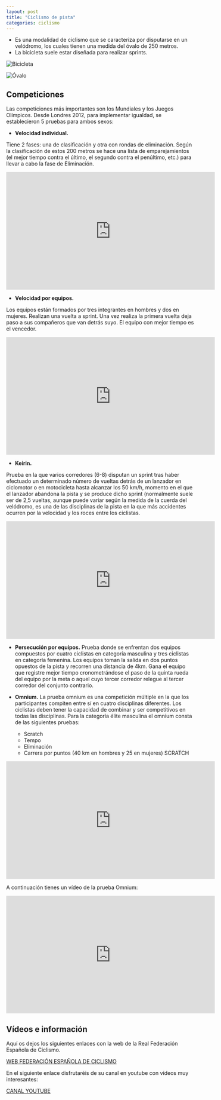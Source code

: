 ```yaml
---
layout: post
title: "Ciclismo de pista"
categories: ciclismo
---
```


* Es una modalidad de ciclismo que se caracteriza por disputarse en un velódromo, los cuales tienen una medida del óvalo de 250 metros.
* La bicicleta suele estar diseñada para realizar sprints.

![Bicicleta](../images_text/ciclismo_pista_bici.jpg)

![Óvalo](../images_text/ciclismo_pista_ovalo.jpg)

## Competiciones

Las competiciones más importantes son los Mundiales y los Juegos Olímpicos. Desde Londres 2012, para implementar igualdad, se establecieron 5 pruebas para ambos sexos:

* **Velocidad individual.**

Tiene 2 fases: una de clasificación y otra con rondas de eliminación. Según la clasificación de estos 200 metros se hace una lista de emparejamientos (el mejor tiempo contra el último, el segundo contra el penúltimo, etc.) para llevar a cabo la fase de Eliminación.

<iframe width="560" height="315" src="https://www.youtube.com/embed/Yq79izi38RM" title="YouTube video player" frameborder="0" allow="accelerometer; autoplay; clipboard-write; encrypted-media; gyroscope; picture-in-picture" allowfullscreen></iframe>


* **Velocidad por equipos.**

Los equipos están formados por tres integrantes en hombres y dos en mujeres.
Realizan una vuelta a sprint. Una vez realiza la primera vuelta deja paso a sus compañeros que van detrás suyo. El equipo con mejor tiempo es el vencedor.

<iframe width="560" height="315" src="https://www.youtube.com/embed/GdMFHAGR1fU" title="YouTube video player" frameborder="0" allow="accelerometer; autoplay; clipboard-write; encrypted-media; gyroscope; picture-in-picture" allowfullscreen></iframe>



* **Keirin.**

Prueba en la que varios corredores (6-8) disputan un sprint tras haber efectuado un determinado número de vueltas detrás de un lanzador en ciclomotor o en motocicleta hasta alcanzar los 50 km/h, momento en el que el lanzador abandona la pista y se produce dicho sprint (normalmente suele ser de 2,5 vueltas, aunque puede variar según la medida de la cuerda del velódromo, es una de las disciplinas de la pista en la que más accidentes ocurren por la velocidad y los roces entre los ciclistas.

<iframe width="560" height="315" src="https://www.youtube.com/embed/mBOTBlv3lsM" title="YouTube video player" frameborder="0" allow="accelerometer; autoplay; clipboard-write; encrypted-media; gyroscope; picture-in-picture" allowfullscreen></iframe>



* **Persecución por equipos.**
Prueba donde se enfrentan dos equipos compuestos por cuatro ciclistas en categoría masculina y tres ciclistas en categoría femenina. Los equipos toman la salida en dos puntos opuestos de la pista y recorren una distancia de 4km. Gana el equipo que registre mejor tiempo cronometrándose el paso de la quinta rueda del equipo por la meta o aquel cuyo tercer corredor relegue al tercer corredor del conjunto contrario.


* **Omnium.**
La prueba omnium es una competición múltiple en la que los participantes compiten entre sí en cuatro disciplinas diferentes. Los ciclistas deben tener la capacidad de combinar y ser competitivos en todas las disciplinas.
Para la categoría élite masculina el omnium consta de las siguientes pruebas:
  * Scratch
  * Tempo
  * Eliminación
  * Carrera por puntos (40 km en hombres y 25 en mujeres)
SCRATCH

<iframe width="560" height="315" src="https://www.youtube.com/embed/dSoE-526VPI" title="YouTube video player" frameborder="0" allow="accelerometer; autoplay; clipboard-write; encrypted-media; gyroscope; picture-in-picture" allowfullscreen></iframe>


A continuación tienes un vídeo de la prueba Omnium:


<iframe width="560" height="315" src="https://www.youtube.com/embed/SNAe79xvMU4" title="YouTube video player" frameborder="0" allow="accelerometer; autoplay; clipboard-write; encrypted-media; gyroscope; picture-in-picture" allowfullscreen></iframe>
 
## Vídeos e información

Aquí os dejos los siguientes enlaces con la web de la Real Federación Española de Ciclismo.

[WEB FEDERACIÓN ESPAÑOLA DE CICLISMO](https://rfec.com/index.php/es/smartweb/seccion/seccion/rfec/home)


En el siguiente enlace disfrutaréis de su canal en youtube con vídeos muy interesantes:


[CANAL YOUTUBE](https://www.youtube.com/user/PrensaRFEC/videos)
